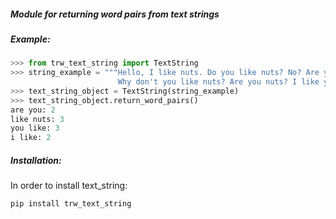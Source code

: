 ##### Module for returning word pairs from text strings

##### Example:

```python
>>> from trw_text_string import TextString
>>> string_example = """Hello, I like nuts. Do you like nuts? No? Are you sure?
                        Why don't you like nuts? Are you nuts? I like you"""
>>> text_string_object = TextString(string_example)
>>> text_string_object.return_word_pairs()
are you: 2
like nuts: 3
you like: 3
i like: 2
```

##### Installation:

<p> In order to install text_string: </p>

```python
pip install trw_text_string
```
